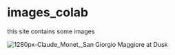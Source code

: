 # images_colab

this site contains some images

![1280px-Claude_Monet,_San Giorgio Maggiore at Dusk](https://user-images.githubusercontent.com/95072596/148996309-093f909d-85d2-4750-9801-ebb9636aa776.jpg)

